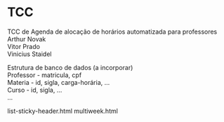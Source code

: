 # TCC
TCC de Agenda de alocação de horários automatizada para professores <br>
Arthur Novak <br>
Vitor Prado <br>
Vinicius Staidel <br>

Estrutura de banco de dados (a incorporar) <br>
Professor - matricula, cpf <br>
Materia - id, sigla, carga-horária, ... <br>
Curso - id, sigla, ... <br>
...


list-sticky-header.html
multiweek.html

